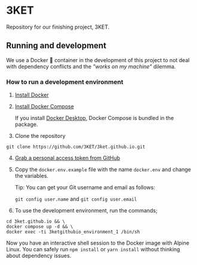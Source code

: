 # 3KET
Repository for our finishing project, 3KET.


## Running and development

We use a Docker :whale: container in the development of this project to not deal with dependency conflicts and 
the _"works on my machine"_ dilemma.

### How to run a development environment

1. [Install Docker](https://docs.docker.com/get-docker/)
   
2. [Install Docker Compose](https://docs.docker.com/compose/install/)
    
    If you install [Docker Desktop](https://docs.docker.com/desktop/), Docker Compose is bundled in the package.
   

3. Clone the repository
```shell
git clone https://github.com/3KET/3ket.github.io.git
```

4. [Grab a personal access token from GitHub](https://docs.github.com/en/authentication/keeping-your-account-and-data-secure/creating-a-personal-access-token)


6. Copy the `docker.env.example` file with the name `docker.env` and change the variables.
   
   Tip: You can get your Git username and email as follows:
   
   `git config user.name` and `git config user.email`


5. To use the development environment, run the commands;

```shell 
cd 3ket.github.io && \
docker compose up -d && \
docker exec -ti 3ketgithubio_environment_1 /bin/sh
```

Now you have an interactive shell session to the Docker image with Alpine Linux. 
You can safely run `npm install` or `yarn install` without thinking about dependency issues.
